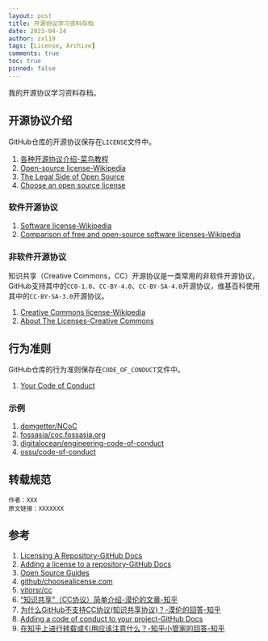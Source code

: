 ```yaml
---
layout: post
title: 开源协议学习资料存档
date: 2023-04-24
author: zxl19
tags: [License, Archive]
comments: true
toc: true
pinned: false
---
```


我的开源协议学习资料存档。

<!-- more -->

## 开源协议介绍

GitHub仓库的开源协议保存在`LICENSE`文件中。

1. [各种开源协议介绍-菜鸟教程](https://www.runoob.com/w3cnote/open-source-license.html)
2. [Open-source license-Wikipedia](https://en.wikipedia.org/wiki/Open-source_license)
3. [The Legal Side of Open Source](https://opensource.guide/legal/)
4. [Choose an open source license](https://choosealicense.com)

### 软件开源协议

1. [Software license-Wikipedia](https://en.wikipedia.org/wiki/Software_license)
2. [Comparison of free and open-source software licenses-Wikipedia](https://en.wikipedia.org/wiki/Comparison_of_free_and_open-source_software_licenses)

### 非软件开源协议

知识共享（Creative Commons，CC）开源协议是一类常用的非软件开源协议，GitHub支持其中的`CC0-1.0`、`CC-BY-4.0`、`CC-BY-SA-4.0`开源协议，维基百科使用其中的`CC-BY-SA-3.0`开源协议。

1. [Creative Commons license-Wikipedia](https://en.wikipedia.org/wiki/Creative_Commons_license)
2. [About The Licenses-Creative Commons](https://creativecommons.org/licenses/)

## 行为准则

GitHub仓库的行为准则保存在`CODE_OF_CONDUCT`文件中。

1. [Your Code of Conduct](https://opensource.guide/code-of-conduct/)

### 示例

1. [domgetter/NCoC](https://github.com/domgetter/NCoC)
2. [fossasia/coc.fossasia.org](https://github.com/fossasia/coc.fossasia.org)
3. [digitalocean/engineering-code-of-conduct](https://github.com/digitalocean/engineering-code-of-conduct)
4. [ossu/code-of-conduct](https://github.com/ossu/code-of-conduct)

## 转载规范

```text
作者：XXX
原文链接：XXXXXXX
```

## 参考

1. [Licensing A Repository-GitHub Docs](https://docs.github.com/en/repositories/managing-your-repositorys-settings-and-features/customizing-your-repository/licensing-a-repository)
2. [Adding a license to a repository-GitHub Docs](https://docs.github.com/en/communities/setting-up-your-project-for-healthy-contributions/adding-a-license-to-a-repository)
3. [Open Source Guides](https://opensource.guide)
4. [github/choosealicense.com](https://github.com/github/choosealicense.com)
5. [vitorsr/cc](https://github.com/vitorsr/cc)
6. [“知识共享”（CC协议）简单介绍-漠伦的文章-知乎](https://zhuanlan.zhihu.com/p/20641764)
7. [为什么GitHub不支持CC协议(知识共享协议)？-漠伦的回答-知乎](https://www.zhihu.com/question/51222514/answer/124911390)
8. [Adding a code of conduct to your project-GitHub Docs](https://docs.github.com/en/communities/setting-up-your-project-for-healthy-contributions/adding-a-code-of-conduct-to-your-project)
9. [在知乎上进行转载或引用应该注意什么？-知乎小管家的回答-知乎](https://www.zhihu.com/question/20258015/answer/72942383)
